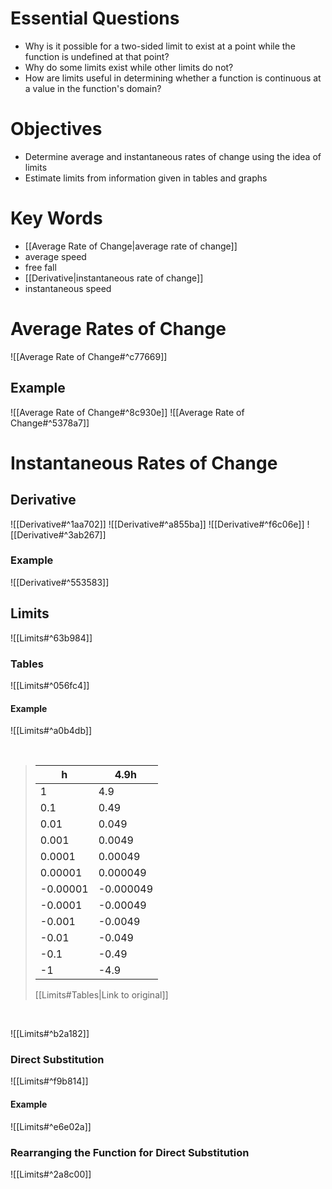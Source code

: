 # Essential Questions
- Why is it possible for a two-sided limit to exist at a point while the function is undefined at that point?
- Why do some limits exist while other limits do not?
- How are limits useful in determining whether a function is continuous at a value in the function's domain?

# Objectives
- Determine average and instantaneous rates of change using the idea of limits
- Estimate limits from information given in tables and graphs

# Key Words
- [[Average Rate of Change|average rate of change]]
- average speed
- free fall
- [[Derivative|instantaneous rate of change]]
- instantaneous speed

# Average Rates of Change
![[Average Rate of Change#^c77669]]

## Example
![[Average Rate of Change#^8c930e]]
![[Average Rate of Change#^5378a7]]

# Instantaneous Rates of Change
## Derivative
![[Derivative#^1aa702]]
![[Derivative#^a855ba]]
![[Derivative#^f6c06e]]
![[Derivative#^3ab267]]

### Example
![[Derivative#^553583]]

## Limits
![[Limits#^63b984]]

### Tables
![[Limits#^056fc4]]

#### Example
![[Limits#^a0b4db]]

<br>

>| h        | 4.9h      |
>| -------- | --------- |
>| 1        | 4.9       |
>| 0.1      | 0.49      |
>| 0.01     | 0.049     |
>| 0.001    | 0.0049    |
>| 0.0001   | 0.00049   |
>| 0.00001  | 0.000049  |
>| -0.00001 | -0.000049 |
>| -0.0001  | -0.00049  |
>| -0.001   | -0.0049   |
>| -0.01    | -0.049    |
>| -0.1     | -0.49     |
>| -1       | -4.9      |
>
>[[Limits#Tables\|Link to original]]

<br>

![[Limits#^b2a182]]

### Direct Substitution
![[Limits#^f9b814]]

#### Example
![[Limits#^e6e02a]]

### Rearranging the Function for Direct Substitution
![[Limits#^2a8c00]]